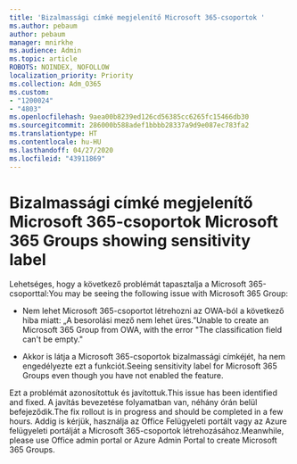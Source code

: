 ```yaml
---
title: 'Bizalmassági címké megjelenítő Microsoft 365-csoportok '
ms.author: pebaum
author: pebaum
manager: mnirkhe
ms.audience: Admin
ms.topic: article
ROBOTS: NOINDEX, NOFOLLOW
localization_priority: Priority
ms.collection: Adm_O365
ms.custom:
- "1200024"
- "4803"
ms.openlocfilehash: 9aea00b8239ed126cd56385cc6265fc15466db30
ms.sourcegitcommit: 286000b588adef1bbbb28337a9d9e087ec783fa2
ms.translationtype: HT
ms.contentlocale: hu-HU
ms.lasthandoff: 04/27/2020
ms.locfileid: "43911869"
---
```

# <a name="microsoft-365-groups-showing-sensitivity-label"></a><span data-ttu-id="32431-102">Bizalmassági címké megjelenítő Microsoft 365-csoportok </span><span class="sxs-lookup"><span data-stu-id="32431-102">Microsoft 365 Groups showing sensitivity label</span></span>

<span data-ttu-id="32431-103">Lehetséges, hogy a következő problémát tapasztalja a Microsoft 365-csoporttal:</span><span class="sxs-lookup"><span data-stu-id="32431-103">You may be seeing the following issue with Microsoft 365 Group:</span></span>

- <span data-ttu-id="32431-104">Nem lehet Microsoft 365-csoportot létrehozni az OWA-ból a következő hiba miatt: „A besorolási mező nem lehet üres.”</span><span class="sxs-lookup"><span data-stu-id="32431-104">Unable to create an Microsoft 365 Group from OWA, with the error "The classification field can't be empty."</span></span>

- <span data-ttu-id="32431-105">Akkor is látja a Microsoft 365-csoportok bizalmassági címkéjét, ha nem engedélyezte ezt a funkciót.</span><span class="sxs-lookup"><span data-stu-id="32431-105">Seeing sensitivity label for Microsoft 365 Groups even though you have not enabled the feature.</span></span>

<span data-ttu-id="32431-106">Ezt a problémát azonosítottuk és javítottuk.</span><span class="sxs-lookup"><span data-stu-id="32431-106">This issue has been identified and fixed.</span></span> <span data-ttu-id="32431-107">A javítás bevezetése folyamatban van, néhány órán belül befejeződik.</span><span class="sxs-lookup"><span data-stu-id="32431-107">The fix rollout is in progress and should be completed in a few hours.</span></span> <span data-ttu-id="32431-108">Addig is kérjük, használja az Office Felügyeleti portált vagy az Azure felügyeleti portálját a Microsoft 365-csoportok létrehozásához.</span><span class="sxs-lookup"><span data-stu-id="32431-108">Meanwhile, please use Office admin portal or Azure Admin Portal to create Microsoft 365 Groups.</span></span>  
